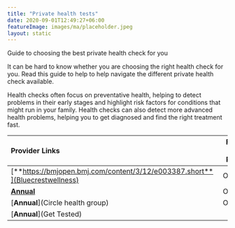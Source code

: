 ```yaml
---
title: "Private health tests"
date: 2020-09-01T12:49:27+06:00
featureImage: images/ma/placeholder.jpeg
layout: static
---
```


Guide to choosing the best private health check for you

It can be hard to know whether you are choosing the right health check for you. Read this guide to help to help navigate the different private health check available.

Health checks often focus on preventative health, helping to detect problems in their early stages and highlight risk factors for conditions that might run in your family. Health checks can also detect more advanced health problems, helping you to get diagnosed and find the right treatment fast.

| Provider Links      | Free or Paid  |  
| :-----------          | :--------------:      |  
| [**https://bmjopen.bmj.com/content/3/12/e003387.short**](Bluecrestwellness) | Online | 
| [**Annual**](Bupa) | Online | 
| [**Annual**](Circle health group) | Online | 
| [**Annual**](Get Tested) |  | 
  

<br/><br/>







